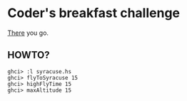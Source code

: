 # Coder's breakfast challenge

[There](http://thecodersbreakfast.net/index.php?post/2013/02/18/Coding-challenge-maman-les-petits-avions) you go.

## HOWTO?

	ghci> :l syracuse.hs
	ghci> flyToSyracuse 15
	ghci> highFlyTime 15
	ghci> maxAltitude 15
